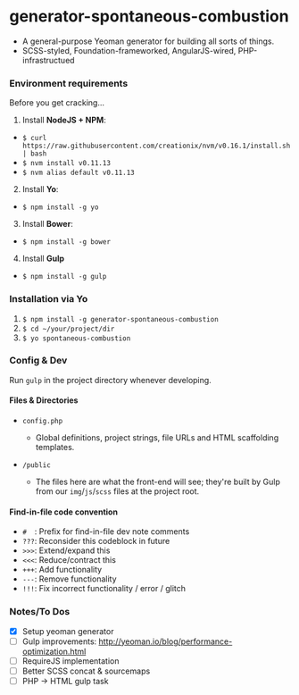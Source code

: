 # generator-spontaneous-combustion
- A general-purpose Yeoman generator for building all sorts of things.
- SCSS-styled, Foundation-frameworked, AngularJS-wired, PHP-infrastructued

### Environment requirements

Before you get cracking...

1. Install **NodeJS + NPM**:
  - ` $ curl https://raw.githubusercontent.com/creationix/nvm/v0.16.1/install.sh | bash `
  - ` $ nvm install v0.11.13 `
  - ` $ nvm alias default v0.11.13 `
2. Install **Yo**:
  - ` $ npm install -g yo `
3. Install **Bower**:
  - ` $ npm install -g bower `
4. Install **Gulp**
  - ` $ npm install -g gulp `

### Installation via Yo
1. ` $ npm install -g generator-spontaneous-combustion `
2. ` $ cd ~/your/project/dir `
3. ` $ yo spontaneous-combustion ` 

### Config & Dev

Run `gulp` in the project directory whenever developing.

#### Files & Directories

- `config.php`
  - Global definitions, project strings, file URLs and HTML scaffolding templates.

- `/public`
  - The files here are what the front-end will see; they're built by Gulp from our `img`/`js`/`scss` files at the project root.

#### Find-in-file code convention
  - ` #   `: Prefix for find-in-file dev note comments
  - ` ??? `: Reconsider this codeblock in future
  - ` >>> `: Extend/expand this
  - ` <<< `: Reduce/contract this
  - ` +++ `: Add functionality
  - ` --- `: Remove functionality
  - ` !!! `: Fix incorrect functionality / error / glitch

### Notes/To Dos

- [X] Setup yeoman generator
- [ ] Gulp improvements: http://yeoman.io/blog/performance-optimization.html
- [ ] RequireJS implementation
- [ ] Better SCSS concat & sourcemaps
- [ ] PHP -> HTML gulp task 
